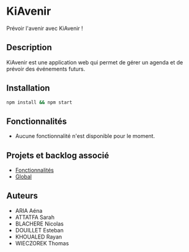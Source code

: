 # KiAvenir
Prévoir l'avenir avec KiAvenir !

## Description
KiAvenir est une application web qui permet de gérer un agenda et de prévoir des événements futurs.

## Installation
```bash
npm install && npm start 
```

## Fonctionnalités
- Aucune fonctionnalité n'est disponible pour le moment.

## Projets et backlog associé
- [Fonctionnalités](https://github.com/orgs/Kiavain/projects/2/views/1?filterQuery=fonc)
- [Global](https://github.com/orgs/Kiavain/projects/2/)

## Auteurs
- ARIA Aéna
- ATTATFA Sarah
- BLACHERE Nicolas
- DOUILLET Esteban
- KHOUALED Rayan
- WIECZOREK Thomas
